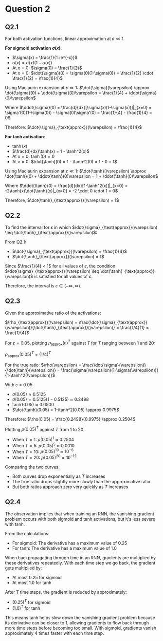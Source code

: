 # Question 2

## Q2.1

For both activation functions, linear approximation at $\varepsilon \ll 1$.

**For sigmoid activation $\sigma(x)$**:
- $\sigma(x) = \frac{1}{1+e^{-x}}$
- $\dot{\sigma}(x) = \sigma(x)(1-\sigma(x))$
- At $x = 0$: $\sigma(0) = \frac{1}{2}$
- At $x = 0$: $\dot{\sigma}(0) = \sigma(0)(1-\sigma(0)) = \frac{1}{2} \cdot \frac{1}{2} = \frac{1}{4}$

Using Maclaurin expansion at $\varepsilon \ll 1$:
$\dot{\sigma}(\varepsilon) \approx \dot{\sigma}(0) + \ddot{\sigma}(0)\varepsilon = \frac{1}{4} + \ddot{\sigma}(0)\varepsilon$

Where $\ddot{\sigma}(0) = \frac{d}{dx}[\sigma(x)(1-\sigma(x))]|_{x=0} = \sigma'(0)(1-\sigma(0)) - \sigma(0)\sigma'(0) = \frac{1}{4} - \frac{1}{4} = 0$

Therefore:
$\dot{\sigma}_{\text{approx}}(\varepsilon) = \frac{1}{4}$

**For tanh activation**:
- $\tanh(x)$
- $\frac{d}{dx}\tanh(x) = 1 - \tanh^2(x)$
- At $x = 0$: $\tanh(0) = 0$
- At $x = 0$: $\dot{\tanh}(0) = 1 - \tanh^2(0) = 1 - 0 = 1$

Using Maclaurin expansion at $\varepsilon \ll 1$:
$\dot{\tanh}(\varepsilon) \approx \dot{\tanh}(0) + \ddot{\tanh}(0)\varepsilon = 1 + \ddot{\tanh}(0)\varepsilon$

Where $\ddot{\tanh}(0) = \frac{d}{dx}[1-\tanh^2(x)]|_{x=0} = -2\tanh(x)\dot{\tanh}(x)|_{x=0} = -2 \cdot 0 \cdot 1 = 0$

Therefore, $\dot{\tanh}_{\text{approx}}(\varepsilon) = 1$

## Q2.2

To find the interval for $\varepsilon$ in which $\dot{\sigma}_{\text{approx}}(\varepsilon) \leq \dot{\tanh}_{\text{approx}}(\varepsilon)$:

From Q2.1:
- $\dot{\sigma}_{\text{approx}}(\varepsilon) = \frac{1}{4}$
- $\dot{\tanh}_{\text{approx}}(\varepsilon) = 1$

Since $\frac{1}{4} < 1$ for all values of $\varepsilon$, the condition $\dot{\sigma}_{\text{approx}}(\varepsilon) \leq \dot{\tanh}_{\text{approx}}(\varepsilon)$ is satisfied for all values of $\varepsilon$.

Therefore, the interval is $\varepsilon \in (-\infty, \infty)$.

## Q2.3

Given the approximative ratio of the activations:

$\rho_{\text{approx}}(\varepsilon) = \frac{\dot{\sigma}_{\text{approx}}(\varepsilon)}{\dot{\tanh}_{\text{approx}}(\varepsilon)} = \frac{1/4}{1} = \frac{1}{4}$

For $\varepsilon = 0.05$, plotting $\rho_{\text{approx}}(\varepsilon)^T$ against $T$ for $T$ ranging between 1 and 20:

$\rho_{\text{approx}}(0.05)^T = (1/4)^T$

For the true ratio:
$\rho(\varepsilon) = \frac{\dot{\sigma}(\varepsilon)}{\dot{\tanh}(\varepsilon)} = \frac{\sigma(\varepsilon)(1-\sigma(\varepsilon))}{1-\tanh^2(\varepsilon)}$

With $\varepsilon = 0.05$:
- $\sigma(0.05) \approx 0.5125$
- $\dot{\sigma}(0.05) = 0.5125(1-0.5125) \approx 0.2498$
- $\tanh(0.05) \approx 0.0500$
- $\dot{\tanh}(0.05) = 1-\tanh^2(0.05) \approx 0.9975$

Therefore:
$\rho(0.05) = \frac{0.2498}{0.9975} \approx 0.2504$

Plotting $\rho(0.05)^T$ against $T$ from 1 to 20:
- When $T=1$: $\rho(0.05)^1 \approx 0.2504$
- When $T=5$: $\rho(0.05)^5 \approx 0.0010$
- When $T=10$: $\rho(0.05)^{10} \approx 10^{-6}$
- When $T=20$: $\rho(0.05)^{20} \approx 10^{-12}$

Comparing the two curves:
- Both curves drop exponentially as $T$ increases
- The true ratio drops slightly more slowly than the approximative ratio
- But both ratios approach zero very quickly as $T$ increases

## Q2.4

The observation implies that when training an RNN, the vanishing gradient problem occurs with both sigmoid and tanh activations, but it's less severe with tanh.

From the calculations:
- For sigmoid: The derivative has a maximum value of 0.25
- For tanh: The derivative has a maximum value of 1.0

When backpropagating through time in an RNN, gradients are multiplied by these derivatives repeatedly. With each time step we go back, the gradient gets multiplied by:
- At most 0.25 for sigmoid
- At most 1.0 for tanh

After T time steps, the gradient is reduced by approximately:
- $(0.25)^T$ for sigmoid
- $(1.0)^T$ for tanh

This means tanh helps slow down the vanishing gradient problem because its derivative can be closer to 1, allowing gradients to flow back through more time steps before becoming too small. With sigmoid, gradients vanish approximately 4 times faster with each time step.